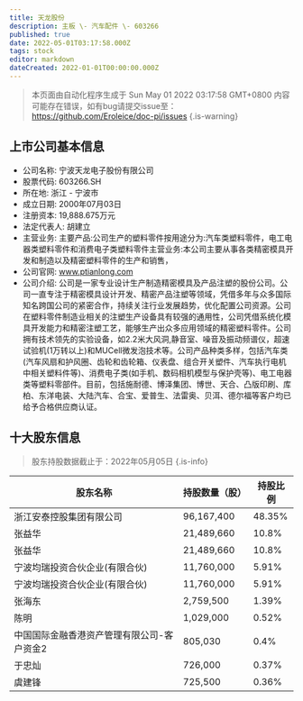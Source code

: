 ```yaml
---
title: 天龙股份
description: 主板 \- 汽车配件 \- 603266
published: true
date: 2022-05-01T03:17:58.000Z
tags: stock
editor: markdown
dateCreated: 2022-01-01T00:00:00.000Z
---
```


> 本页面由自动化程序生成于 Sun May 01 2022 03:17:58 GMT+0800
> 内容可能存在错误，如有bug请提交issue至：https://github.com/Eroleice/doc-pi/issues
{.is-warning}

## 上市公司基本信息
- 公司名称: 宁波天龙电子股份有限公司
- 股票代码: 603266.SH
- 所在地: 浙江 - 宁波市
- 成立日期: 2000年07月03日
- 注册资本: 19,888.675万元
- 法定代表人: 胡建立
- 主营业务: 主要产品:公司生产的塑料零件按用途分为:汽车类塑料零件，电工电器类塑料零件和消费电子类塑料零件主营业务:本公司主要从事各类精密模具开发和制造以及精密塑料零件的生产和销售，
- 公司官网: www.ptianlong.com
- 公司介绍: 公司是一家专业设计生产制造精密模具及产品注塑的股份公司。公司一直专注于精密模具设计开发、精密产品注塑等领域，凭借多年与众多国际知名跨国公司的紧密合作，持续关注行业发展趋势，优化配置公司资源。公司在塑料零件制造业相关的注塑生产设备具有较强的通用性，公司凭借系统化模具开发能力和精密注塑工艺，能够生产出众多应用领域的精密塑料零件。公司拥有技术领先的实验设备，如2.2米大风洞,静音室、噪音及振动频谱仪，超速试验机(1万转以上)和MUCell微发泡技术等。公司产品种类多样，包括汽车类(汽车风扇和护风圈、齿轮和齿轮箱、仪表盘、组合开关塑件、汽车执行电机中相关塑料件等)、消费电子类(如手机、数码相机模型与保护壳等)、电工电器类等塑料零部件。目前，包括施耐德、博泽集团、博世、天合、凸版印刷、库柏、东洋电装、大陆汽车、合宝、爱普生、法雷奥、贝洱、德尔福等客户均已给予合格供应商认证。


## 十大股东信息
> 股东持股数据截止于：2022年05月05日
{.is-info}

| 股东名称 | 持股数量（股） | 持股比例 |
| --- | --- | --- |
| 浙江安泰控股集团有限公司 | 96,167,400 | 48.35% |
| 张益华 | 21,489,660 | 10.8% |
| 张益华 | 21,489,660 | 10.8% |
| 宁波均瑞投资合伙企业(有限合伙) | 11,760,000 | 5.91% |
| 宁波均瑞投资合伙企业(有限合伙) | 11,760,000 | 5.91% |
| 张海东 | 2,759,500 | 1.39% |
| 陈明 | 1,029,000 | 0.52% |
| 中国国际金融香港资产管理有限公司-客户资金2 | 805,030 | 0.4% |
| 于忠灿 | 726,000 | 0.37% |
| 虞建锋 | 725,500 | 0.36% |




